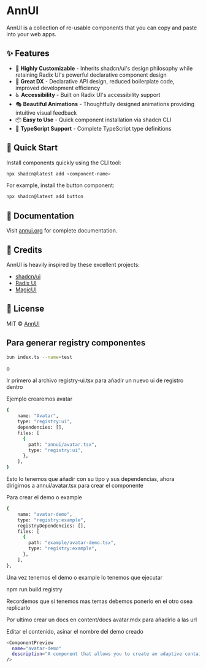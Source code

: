 # AnnUI

AnnUI is a collection of re-usable components that you can copy and paste into your web apps.

## ✨ Features

- 🎨 **Highly Customizable** - Inherits shadcn/ui's design philosophy while retaining Radix UI's powerful declarative component design
- 🚀 **Great DX** - Declarative API design, reduced boilerplate code, improved development efficiency
- ♿ **Accessibility** - Built on Radix UI's accessibility support
- 🎭 **Beautiful Animations** - Thoughtfully designed animations providing intuitive visual feedback
- 📦 **Easy to Use** - Quick component installation via shadcn CLI
- 🎯 **TypeScript Support** - Complete TypeScript type definitions

## 🚀 Quick Start

Install components quickly using the CLI tool:

```bash
npx shadcn@latest add <component-name>
```

For example, install the button component:

```bash
npx shadcn@latest add button
```

## 📖 Documentation

Visit [annui.org](https://annui.org) for complete documentation.

## 💖 Credits

AnnUI is heavily inspired by these excellent projects:

- [shadcn/ui](https://ui.shadcn.com)
- [Radix UI](https://www.radix-ui.com)
- [MagicUI](https://magicui.design)

## 📄 License

MIT © [AnnUI](LICENSE)


## Para generar registry componentes

```bash
bun index.ts --name=test
```

o


Ir primero al archivo registry-ui.tsx para añadir un nuevo ui de registro dentro 

Ejemplo crearemos avatar 

```bash
{
    name: "Avatar",
    type: "registry:ui",
    dependencies: [],
    files: [
      {
        path: "annui/avatar.tsx",
        type: "registry:ui",
      },
    ],
}
```

Esto lo tenemos que añadir con su tipo y sus dependencias, ahora dirigirnos a annui/avatar.tsx para crear el componente


Para crear el demo o example

```bash
{
    name: "avatar-demo",
    type: "registry:example",
    registryDependencies: [],
    files: [
      {
        path: "example/avatar-demo.tsx",
        type: "registry:example",
      },
    ],
},
``` 

Una vez tenemos el demo o example lo tenemos que ejecutar 

npm run build:registry

Recordemos que si tenemos mas temas debemos ponerlo en el otro osea replicarlo 



Por ultimo crear un docs en content/docs avatar.mdx para añadirlo a las url

Editar el contenido, asinar el nombre del demo creado 
```bash
<ComponentPreview
  name="avatar-demo"
  description="A component that allows you to create an adaptive container."
/>
```